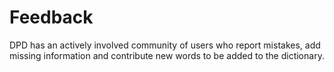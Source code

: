 # Feedback

DPD has an actively involved community of users who report mistakes, add missing information and contribute new words to be added to the dictionary. 

